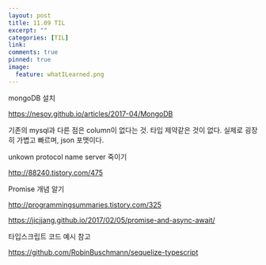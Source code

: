 ```yaml
---
layout: post
title: 11.09 TIL
excerpt: ""
categories: [TIL]
link:
comments: true
pinned: true
image:
  feature: whatILearned.png
---
```


mongoDB 설치

<https://nesoy.github.io/articles/2017-04/MongoDB>

기존의 mysql과 다른 점은 column이 없다는 것. 타입 제약같은 것이 없다. 실제로 굉장히 가볍고 빠르며, json 포맷이다.


unkown protocol name server 죽이기

<http://88240.tistory.com/475>


Promise 개념 알기

<http://programmingsummaries.tistory.com/325>

<https://jicjjang.github.io/2017/02/05/promise-and-async-await/>

타입스크립트 코드 예시 참고

<https://github.com/RobinBuschmann/sequelize-typescript>

